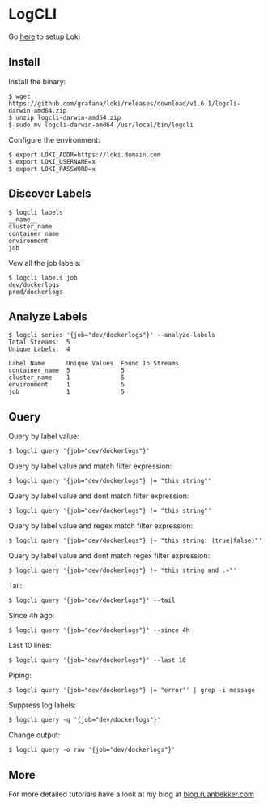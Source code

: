 # LogCLI

Go [here](loki.md) to setup Loki

## Install

Install the binary:

```
$ wget https://github.com/grafana/loki/releases/download/v1.6.1/logcli-darwin-amd64.zip
$ unzip logcli-darwin-amd64.zip
$ sudo mv logcli-darwin-amd64 /usr/local/bin/logcli
```

Configure the environment:

```
$ export LOKI_ADDR=https://loki.domain.com
$ export LOKI_USERNAME=x
$ export LOKI_PASSWORD=x
```

## Discover Labels

```
$ logcli labels
__name__
cluster_name
container_name
environment
job
```

Vew all the job labels:

```
$ logcli labels job
dev/dockerlogs
prod/dockerlogs
```

## Analyze Labels

```
$ logcli series '{job="dev/dockerlogs"}' --analyze-labels
Total Streams:  5
Unique Labels:  4

Label Name      Unique Values  Found In Streams
container_name  5              5
cluster_name    1              5
environment     1              5
job             1              5
```

## Query

Query by label value:

```
$ logcli query '{job="dev/dockerlogs"}'
```

Query by label value and match filter expression:

```
$ logcli query '{job="dev/dockerlogs"} |= "this string"'
```

Query by label value and dont match filter expression:

```
$ logcli query '{job="dev/dockerlogs"} != "this string"'
```

Query by label value and regex match filter expression:

```
$ logcli query '{job="dev/dockerlogs"} |~ "this string: (true|false)"'
```

Query by label value and dont match regex filter expression:

```
$ logcli query '{job="dev/dockerlogs"} !~ "this string and .+"'
```

Tail:

```
$ logcli query '{job="dev/dockerlogs"}' --tail
```

Since 4h ago:

```
$ logcli query '{job="dev/dockerlogs"}' --since 4h
```

Last 10 lines:

```
$ logcli query '{job="dev/dockerlogs"}' --last 10
```

Piping:

```
$ logcli query '{job="dev/dockerlogs"} |= "error"' | grep -i message
```

Suppress log labels:

```
$ logcli query -q '{job="dev/dockerlogs"}'
```

Change output:

```
$ logcli query -o raw '{job="dev/dockerlogs"}'
```

## More

For more detailed tutorials have a look at my blog at [blog.ruanbekker.com](https://blog.ruanbekker.com/blog/archives/)
